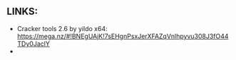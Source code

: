 
## LINKS:
* Cracker tools 2.6 by yildo x64: https://mega.nz/#!BNEgUAjK!7sEHgnPsxJerXFAZqVnlhpyvu308J3fO44TDy0JaclY
* 

